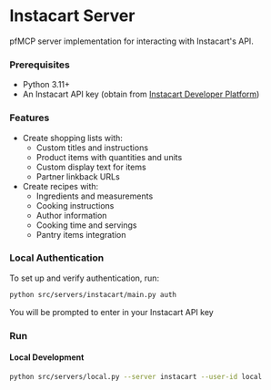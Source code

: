 # Instacart Server

pfMCP server implementation for interacting with Instacart's API.

### Prerequisites

- Python 3.11+
- An Instacart API key (obtain from [Instacart Developer Platform](https://docs.instacart.com/developer_platform_api/))

### Features

- Create shopping lists with:
  - Custom titles and instructions
  - Product items with quantities and units
  - Custom display text for items
  - Partner linkback URLs
- Create recipes with:
  - Ingredients and measurements
  - Cooking instructions
  - Author information
  - Cooking time and servings
  - Pantry items integration

### Local Authentication

To set up and verify authentication, run:

```bash
python src/servers/instacart/main.py auth
```

You will be prompted to enter in your Instacart API key

### Run

#### Local Development

```bash
python src/servers/local.py --server instacart --user-id local
```
